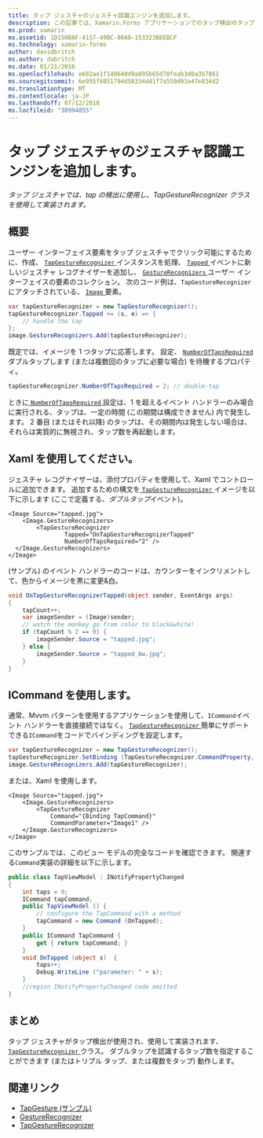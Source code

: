 ```yaml
---
title: タップ ジェスチャのジェスチャ認識エンジンを追加します。
description: この記事では、Xamarin.Forms アプリケーションでのタップ検出のタップ ジェスチャを使用する方法について説明します。 Tap の検出は、TapGestureRecognizer クラスで実装されます。
ms.prod: xamarin
ms.assetid: 1D150BAF-4157-49BC-90A0-153323B8EBCF
ms.technology: xamarin-forms
author: davidbritch
ms.author: dabritch
ms.date: 01/21/2016
ms.openlocfilehash: e602ae1f140640d9a895b65d78feab3d0a3b7861
ms.sourcegitcommit: 6e955f6851794d58334d41f7a550d93a47e834d2
ms.translationtype: MT
ms.contentlocale: ja-JP
ms.lasthandoff: 07/12/2018
ms.locfileid: "38994855"
---
```

# <a name="adding-a-tap-gesture-gesture-recognizer"></a>タップ ジェスチャのジェスチャ認識エンジンを追加します。

_タップ ジェスチャでは、tap の検出に使用し、TapGestureRecognizer クラスを使用して実装されます。_

## <a name="overview"></a>概要

ユーザー インターフェイス要素をタップ ジェスチャでクリック可能にするために、作成、 [ `TapGestureRecognizer` ](xref:Xamarin.Forms.TapGestureRecognizer)インスタンスを処理、 [ `Tapped` ](xref:Xamarin.Forms.TapGestureRecognizer.Tapped)イベントに新しいジェスチャ レコグナイザーを追加し、 [`GestureRecognizers` ](xref:Xamarin.Forms.View.GestureRecognizers)ユーザー インターフェイスの要素のコレクション。 次のコード例は、`TapGestureRecognizer`にアタッチされている、 [ `Image` ](xref:Xamarin.Forms.Image)要素。

```csharp
var tapGestureRecognizer = new TapGestureRecognizer();
tapGestureRecognizer.Tapped += (s, e) => {
    // handle the tap
};
image.GestureRecognizers.Add(tapGestureRecognizer);
```

既定では、イメージを 1 つタップに応答します。 設定、 [ `NumberOfTapsRequired` ](xref:Xamarin.Forms.TapGestureRecognizer.NumberOfTapsRequired)ダブルタップします (または複数回のタップに必要な場合) を待機するプロパティ。

```csharp
tapGestureRecognizer.NumberOfTapsRequired = 2; // double-tap
```

ときに[ `NumberOfTapsRequired` ](xref:Xamarin.Forms.TapGestureRecognizer.NumberOfTapsRequired)設定は、1 を超えるイベント ハンドラーのみ場合に実行される、タップは、一定の時間 (この期間は構成できません) 内で発生します。 2 番目 (またはそれ以降) のタップは、その期間内は発生しない場合は、それらは実質的に無視され、タップ数を再起動します。

<a name="Using_Xaml" />

## <a name="using-xaml"></a>Xaml を使用してください。

ジェスチャ レコグナイザーは、添付プロパティを使用して、Xaml でコントロールに追加できます。 追加するための構文を[ `TapGestureRecognizer` ](xref:Xamarin.Forms.TapGestureRecognizer)イメージを以下に示します (ここで定義する、*ダブルタップ*イベント)。

```xaml
<Image Source="tapped.jpg">
    <Image.GestureRecognizers>
        <TapGestureRecognizer
                Tapped="OnTapGestureRecognizerTapped"
                NumberOfTapsRequired="2" />
  </Image.GestureRecognizers>
</Image>
```

(サンプル) のイベント ハンドラーのコードは、カウンターをインクリメントして、色からイメージを黒に変更&amp;白。

```csharp
void OnTapGestureRecognizerTapped(object sender, EventArgs args)
{
    tapCount++;
    var imageSender = (Image)sender;
    // watch the monkey go from color to black&white!
    if (tapCount % 2 == 0) {
        imageSender.Source = "tapped.jpg";
    } else {
        imageSender.Source = "tapped_bw.jpg";
    }
}
```

## <a name="using-icommand"></a>ICommand を使用します。

通常、Mvvm パターンを使用するアプリケーションを使用して、`ICommand`イベント ハンドラーを直接接続ではなく。 [ `TapGestureRecognizer` ](xref:Xamarin.Forms.TapGestureRecognizer)簡単にサポートできる`ICommand`をコードでバインディングを設定します。

```csharp
var tapGestureRecognizer = new TapGestureRecognizer();
tapGestureRecognizer.SetBinding (TapGestureRecognizer.CommandProperty, "TapCommand");
image.GestureRecognizers.Add(tapGestureRecognizer);
```

または、Xaml を使用します。

```xaml
<Image Source="tapped.jpg">
    <Image.GestureRecognizers>
        <TapGestureRecognizer
            Command="{Binding TapCommand}"
            CommandParameter="Image1" />
    </Image.GestureRecognizers>
</Image>
```

このサンプルでは、このビュー モデルの完全なコードを確認できます。 関連する`Command`実装の詳細を以下に示します。

```csharp
public class TapViewModel : INotifyPropertyChanged
{
    int taps = 0;
    ICommand tapCommand;
    public TapViewModel () {
        // configure the TapCommand with a method
        tapCommand = new Command (OnTapped);
    }
    public ICommand TapCommand {
        get { return tapCommand; }
    }
    void OnTapped (object s)  {
        taps++;
        Debug.WriteLine ("parameter: " + s);
    }
    //region INotifyPropertyChanged code omitted
}
```

## <a name="summary"></a>まとめ

タップ ジェスチャがタップ検出が使用され、使用して実装されます、 [ `TapGestureRecognizer` ](xref:Xamarin.Forms.TapGestureRecognizer)クラス。 ダブルタップを認識するタップ数を指定することができます (またはトリプル タップ、または複数をタップ) 動作します。


## <a name="related-links"></a>関連リンク

- [TapGesture (サンプル)](https://developer.xamarin.com/samples/xamarin-forms/WorkingWithGestures/TapGesture/)
- [GestureRecognizer](xref:Xamarin.Forms.GestureRecognizer)
- [TapGestureRecognizer](xref:Xamarin.Forms.TapGestureRecognizer)

